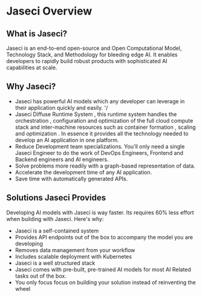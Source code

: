# Jaseci Overview

## What is Jaseci?

Jaseci is an end-to-end open-source and Open Computational Model, Technology Stack, and Methodology for bleeding edge AI. It enables developers to rapidly build robust products with sophisticated AI capabilities at scale.

## Why Jaseci?

* Jaseci has powerful AI models which any developer can leverage in their application quickly and easily. '/
* Jaseci Diffuse Runtime System , this runtime system handles the orchestration , configuration and optimization of the full cloud compute stack and inter-machine resources such as container formation , scaling and optimization . In essence it provides all the technology needed to develop an AI application in one platform.
* Reduce Development team specializations. You'll only need a single Jaseci Engineer to do the work of DevOps Engineers, Frontend and Backend engineers and AI engineers.
* Solve problems more readily with a graph-based representation of data.
* Accelerate the development time of any AI application.
* Save time with automatically generated APIs.

## Solutions Jaseci Provides

Developing AI models with Jaseci is way faster. Its requires 60% less effort when building with Jaseci. Here's why:

* Jaseci is a self-contained system
* Provides API endpoints out of the box to accompany the model you are developing
* Removes data management from your workflow
* Includes scalable deployment with Kubernetes
* Jaseci is a well structured stack
* Jaseci comes with pre-built, pre-trained AI models for most AI Related tasks out of the box.
* You only focus focus on building your solution instead of reinventing the wheel

